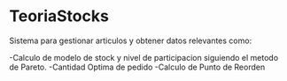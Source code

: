 # TeoriaStocks

Sistema para gestionar articulos y obtener datos relevantes como:

-Calculo de modelo de stock y nivel de participacion siguiendo el metodo de Pareto.
-Cantidad Optima de pedido
-Calculo de Punto de Reorden
